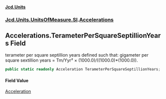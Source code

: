 #### [Jcd.Units](index.md 'index')
### [Jcd.Units.UnitsOfMeasure.SI](Jcd.Units.UnitsOfMeasure.SI.md 'Jcd.Units.UnitsOfMeasure.SI').[Accelerations](Accelerations.md 'Jcd.Units.UnitsOfMeasure.SI.Accelerations')

## Accelerations.TerameterPerSquareSeptillionYears Field

terameter per square septillion years defined such that: gigameter per square sextillion years = Tm/Yyr² × (1000.0)/((1000.0)*(1000.0)).

```csharp
public static readonly Acceleration TerameterPerSquareSeptillionYears;
```

#### Field Value
[Acceleration](Acceleration.md 'Jcd.Units.UnitTypes.Acceleration')
